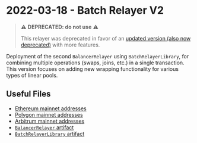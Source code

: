 # 2022-03-18 - Batch Relayer V2

> ⚠️ **DEPRECATED: do not use** ⚠️
>
> This relayer was deprecated in favor of an [updated version (also now deprecated)](../20220720-batch-relayer-v3) with more features.

Deployment of the second `BalancerRelayer` using `BatchRelayerLibrary`, for combining multiple operations (swaps, joins, etc.) in a single transaction. This version focuses on adding new wrapping functionality for various types of linear pools.

## Useful Files

- [Ethereum mainnet addresses](./output/mainnet.json)
- [Polygon mainnet addresses](./output/polygon.json)
- [Arbitrum mainnet addresses](./output/arbitrum.json)
- [`BalancerRelayer` artifact](./artifact/BalancerRelayer.json)
- [`BatchRelayerLibrary` artifact](./artifact/BatchRelayerLibrary.json)
